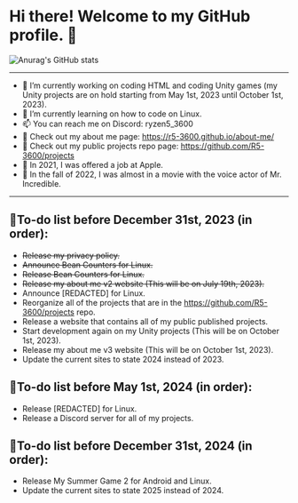 # Hi there! Welcome to my GitHub profile. 👋

![Anurag's GitHub stats](https://github-stat-counter-r5-3600.vercel.app/api?username=R5-3600&include_all_commits=true&count_private=true&show_icons=true&theme=transparent)

__________________________________________________________________________________________________________________________________________________________

- 🔭 I’m currently working on coding HTML and coding Unity games (my Unity projects are on hold starting from May 1st, 2023 until October 1st, 2023).
- 🌱 I’m currently learning on how to code on Linux.
- 📫 You can reach me on Discord: ryzen5_3600
- 🔗 Check out my about me page: https://r5-3600.github.io/about-me/
- 🔗 Check out my public projects repo page: https://github.com/R5-3600/projects
- 🍎 In 2021, I was offered a job at Apple.
- 🎥 In the fall of 2022, I was almost in a movie with the voice actor of Mr. Incredible.

__________________________________________________________________________________________________________________________________________________________

## 📝To-do list before December 31st, 2023 (in order):
- ~~Release my privacy policy.~~
- ~~Announce Bean Counters for Linux.~~
- ~~Release Bean Counters for Linux.~~
- ~~Release my about me v2 website (This will be on July 19th, 2023).~~
- Announce [REDACTED] for Linux.
- Reorganize all of the projects that are in the https://github.com/R5-3600/projects repo.
- Release a website that contains all of my public published projects.
- Start development again on my Unity projects (This will be on October 1st, 2023).
- Release my about me v3 website (This will be on October 1st, 2023).
- Update the current sites to state 2024 instead of 2023.

## 📝To-do list before May 1st, 2024 (in order):
- Release [REDACTED] for Linux.
- Release a Discord server for all of my projects.

## 📝To-do list before December 31st, 2024 (in order):
- Release My Summer Game 2 for Android and Linux.
- Update the current sites to state 2025 instead of 2024.
